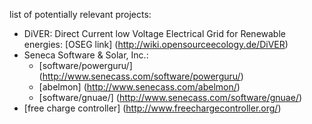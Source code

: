 list of potentially relevant projects:
- DiVER: Direct Current low Voltage Electrical Grid for Renewable energies: [OSEG link] (http://wiki.opensourceecology.de/DiVER)
- Seneca Software & Solar, Inc.:
	- [software/powerguru/] (http://www.senecass.com/software/powerguru/)
	- [abelmon] (http://www.senecass.com/abelmon/)
	- [software/gnuae/] (http://www.senecass.com/software/gnuae/)
- [free charge controller] (http://www.freechargecontroller.org/)
